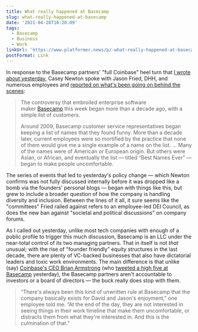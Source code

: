 ```yaml
---
title: What really happened at Basecamp
slug: what-really-happened-at-basecamp
date: '2021-04-28T18:20:09'
tags:
  - Basecamp
  - Business
  - Work
linkUrl: 'https://www.platformer.news/p/-what-really-happened-at-basecamp'
postFormat: Link
---
```

In response to the Basecamp partners' "full Coinbase" heel turn that [I wrote about yesterday](https://demaree.me/back-to-basic-at-basecamp/), Casey Newton spoke with Jason Fried, DHH, and numerous employees and [reported on what's been going on behind the scenes](https://www.platformer.news/p/-what-really-happened-at-basecamp):

> The controversy that embroiled enterprise software maker [Basecamp](https://basecamp.com/) this week began more than a decade ago, with a simple list of customers.
> 
> Around 2009, Basecamp customer service representatives began keeping a list of names that they found funny. More than a decade later, current employees were so mortified by the practice that none of them would give me a single example of a name on the list. … Many of the names were of American or European origin. But others were Asian, or African, and eventually the list — titled “Best Names Ever” — began to make people uncomfortable.

The series of events that led to yesterday's policy change — which Newton confirms was not fully discussed internally before it was dropped like a bomb via the founders' personal blogs — began with things like this, but grew to include a broader question of how the company is handling diversity and inclusion. Between the lines of it all, it sure seems like the "committees" Fried railed against refers to an employee-led DEI Council, as does the new ban against "societal and political discussions" on company forums.

As I called out yesterday, unlike most tech companies with enough of a public profile to trigger this much discussion, Basecamp is an LLC under the near-total control of its two managing partners. That in itself is not _that_ unusual; with the rise of "founder friendly" equity structures in the last decade, there are plenty of VC-backed businesses that also have dictatorial leaders and toxic work environments. The main difference is that unlike (say) [Coinbase's CEO Brian Armstrong](https://blog.coinbase.com/coinbase-is-a-mission-focused-company-af882df8804) (who [tweeted a high five at Basecamp](https://twitter.com/brian_armstrong/status/1386806511628783617?ref_src=twsrc%5Egoogle%7Ctwcamp%5Eserp%7Ctwgr%5Etweet) yesterday), the Basecamp partners aren't accountable to investors or a board of directors — the buck really does stop with them.

> “There's always been this kind of unwritten rule at Basecamp that the company basically exists for David and Jason's enjoyment,” one employee told me. “At the end of the day, they are not interested in seeing things in their work timeline that make them uncomfortable, or distracts them from what they're interested in. And this is the culmination of that.”
